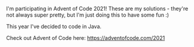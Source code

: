 I'm participating in Advent of Code 2021! 
These are my solutions - they're not always super pretty,
but I'm just doing this to have some fun :)

This year I've decided to code in Java. 

Check out Advent of Code here: https://adventofcode.com/2021